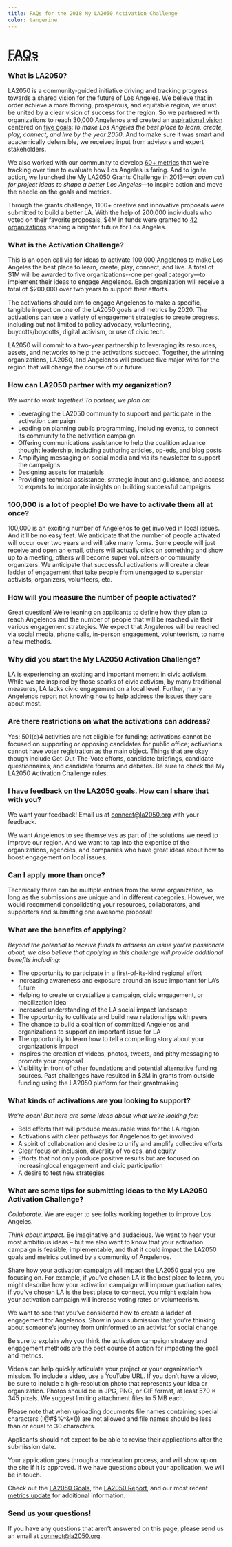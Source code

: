 ```yaml
---
title: FAQs for the 2018 My LA2050 Activation Challenge
color: tangerine
---
```


<h1><abbr title="Frequently Asked Questions">FAQs</abbr></h1>

### What is LA2050?

LA2050 is a community-guided initiative driving and tracking progress towards a shared vision for the future of Los Angeles. We believe that in order achieve a more thriving, prosperous, and equitable region, we must be united by a clear vision of success for the region. So we partnered with organizations to reach 30,000 Angelenos and created an [aspirational vision](https://la2050.s3-us-west-1.amazonaws.com/reports/1/pdfs/vision_for_a_successful_los_angeles.pdf?1441226432) centered on [five goals](https://la2050.org/goals): _to make Los Angeles the best place to learn, create, play, connect, and live by the year 2050_. And to make sure it was smart and academically defensible, we received input from advisors and expert stakeholders.

We also worked with our community to develop [60+ metrics](https://www.la2050.org/metrics) that we’re tracking over time to evaluate how Los Angeles is faring. And to ignite action, we launched the My LA2050 Grants Challenge in 2013—_an open call for project ideas to shape a better Los Angeles_—to inspire action and move the needle on the goals and metrics.

Through the grants challenge, 1100+ creative and innovative proposals were submitted to build a better LA. With the help of 200,000 individuals who voted on their favorite proposals, $4M in funds were granted to [42 organizations](https://la2050.org/grantees) shaping a brighter future for Los Angeles.

<!--
You can read about [vision, goals, and the metrics](https://la2050.s3-us-west-1.amazonaws.com/reports/1/pdfs/vision_for_a_successful_los_angeles.pdf?1441226432) we’re using to track progress. Our website also includes information about our [goals](https://la2050.org/goals) and [metrics](https://la2050.org/metrics).
-->

<!--
LA2050 is a community-guided initiative driving and tracking progress toward a shared vision for the future of Los Angeles. With the support of 30,000 Angelenos we’ve outlined an [aspirational vision](https://la2050.s3-us-west-1.amazonaws.com/reports/1/pdfs/vision_for_a_successful_los_angeles.pdf?1441226432) centered on [five goals](https://la2050.org/goals): to make Los Angeles the best place to learn, create, play, connect, and live by the year 2050. We’re also tracking our progress by evaluating [60+ metrics](https://www.la2050.org/metrics) over time that assess how Los Angeles is faring.

In 2013, we launched our first signature program, the My LA2050 Grants Challenge, to inspire action and move the needle on the goals and metrics. Through the grants challenge, 1100+ creative and innovative proposals were submitted to build a better LA. With the help of 200,000 individuals who voted on their favorite proposals, $4M in funds were granted to [42 organizations](https://la2050.org/grantees) shaping a brighter future for Los Angeles.

And now we want your help to take all of this work to the next level! We want you to help us answer: how can we engage 100,000 Angelenos to make measurable progress towards achieving our shared vision?

-->

### What is the Activation Challenge?

This is an open call via for ideas to activate 100,000 Angelenos to make Los Angeles the best place to learn, create, play, connect, and live. A total of $1M will be awarded to five organizations--one per goal category—to implement their ideas to engage Angelenos. Each organization will receive a total of $200,000 over two years to support their efforts.

The activations should aim to engage Angelenos to make a specific, tangible impact on one of the LA2050 goals and metrics by 2020. The activations can use a variety of engagement strategies to create progress, including but not limited to policy advocacy, volunteering, buycotts/boycotts, digital activism, or use of civic tech.

LA2050 will commit to a two-year partnership to leveraging its resources, assets, and networks to help the activations succeed. Together, the winning organizations, LA2050, and Angelenos will produce five major wins for the region that will change the course of our future.

### How can LA2050 partner with my organization?

_We want to work together! To partner, we plan on:_

* Leveraging the LA2050 community to support and participate in the activation campaign
* Leading on planning public programming, including events, to connect its community to the activation campaign
* Offering communications assistance to help the coalition advance thought leadership, including authoring articles, op-eds, and blog posts
* Amplifying messaging on social media and via its newsletter to support the campaigns
* Designing assets for materials
* Providing technical assistance, strategic input and guidance, and access to experts to incorporate insights on building successful campaigns

### 100,000 is a lot of people! Do we have to activate them all at once?

100,000 is an exciting number of Angelenos to get involved in local issues. And it’ll be no easy feat. We anticipate that the number of people activated will occur over two years and will take many forms. Some people will just receive and open an email, others will actually click on something and show up to a meeting, others will become super volunteers or community organizers. We anticipate that successful activations will create a clear ladder of engagement that take people from unengaged to superstar activists, organizers, volunteers, etc.

### How will you measure the number of people activated?

Great question! We’re leaning on applicants to define how they plan to reach Angelenos and the number of people that will be reached via their various engagement strategies. We expect that Angelenos will be reached via social media, phone calls, in-person engagement, volunteerism, to name a few methods.

### Why did you start the My LA2050 Activation Challenge?

LA is experiencing an exciting and important moment in civic activism. While we are inspired by those sparks of civic activism, by many traditional measures, LA lacks civic engagement on a local level. Further, many Angelenos report not knowing how to help address the issues they care about most.

### Are there restrictions on what the activations can address?

Yes: 501(c)4 activities are not eligible for funding; activations cannot be focused on supporting or opposing candidates for public office; activations cannot have voter registration as the main object. Things that are okay though include Get-Out-The-Vote efforts, candidate briefings, candidate questionnaires, and candidate forums and debates. Be sure to check the My LA2050 Activation Challenge rules.

### I have feedback on the LA2050 goals. How can I share that with you? 

We want your feedback! Email us at [connect@la2050.org](mailto:connect@la2050.org) with your feedback.

We want Angelenos to see themselves as part of the solutions we need to improve our region. And we want to tap into the expertise of the organizations, agencies, and companies who have great ideas about how to boost engagement on local issues.

### Can I apply more than once?

Technically there can be multiple entries from the same organization, so long as the submissions are unique and in different categories. However, we would recommend consolidating your resources, collaborators, and supporters and submitting one awesome proposal!

### What are the benefits of applying?

_Beyond the potential to receive funds to address an issue you’re passionate about, we also believe that applying in this challenge will provide additional benefits including:_

* The opportunity to participate in a first-of-its-kind regional effort
* Increasing awareness and exposure around an issue important for LA’s future
* Helping to create or crystallize a campaign, civic engagement, or mobilization idea
* Increased understanding of the LA social impact landscape
* The opportunity to cultivate and build new relationships with peers
* The chance to build a coalition of committed Angelenos and organizations to support an important issue for LA
* The opportunity to learn how to tell a compelling story about your organization’s impact
* Inspires the creation of videos, photos, tweets, and pithy messaging to promote your proposal
* Visibility in front of other foundations and potential alternative funding sources. Past challenges have resulted in $2M in grants from outside funding using the LA2050 platform for their grantmaking

### What kinds of activations are you looking to support?

_We’re open! But here are some ideas about what we’re looking for:_

* Bold efforts that will produce measurable wins for the LA region
* Activations with clear pathways for Angelenos to get involved
* A spirit of collaboration and desire to unify and amplify collective efforts
* Clear focus on inclusion, diversity of voices, and equity
* Efforts that not only produce positive results but are focused on increasinglocal engagement and civic participation
* A desire to test new strategies

### What are some tips for submitting ideas to the My LA2050 Activation Challenge?

_Collaborate._ We are eager to see folks working together to improve Los Angeles.

_Think about impact._ Be imaginative and audacious. We want to hear your most ambitious ideas – but we also want to know that your activation campaign is feasible, implementable, and that it could impact the LA2050 goals and metrics outlined by a community of Angelenos.

Share how your activation campaign will impact the LA2050 goal you are focusing on. For example, if you’ve chosen LA is the best place to learn, you might describe how your activation campaign will improve graduation rates; if you’ve chosen LA is the best place to connect, you might explain how your activation campaign will increase voting rates or volunteerism.

We want to see that you’ve considered how to create a ladder of engagement for Angelenos. Show in your submission that you’re thinking about someone’s journey from uninformed to an activist for social change.

Be sure to explain why you think the activation campaign strategy and engagement methods are the best course of action for impacting the goal and metrics.

Videos can help quickly articulate your project or your organization’s mission. To include a video, use a YouTube URL. If you don’t have a video, be sure to include a high-resolution photo that represents your idea or organization. Photos should be in JPG, PNG, or GIF format, at least 570 × 345 pixels. We suggest limiting attachment files to 5 MB each.

Please note that when uploading documents file names containing special characters (!@#$%^&\*()) are not allowed and file names should be less than or equal to 30 characters.

Applicants should not expect to be able to revise their applications after the submission date.

Your application goes through a moderation process, and will show up on the site if it is approved. If we have questions about your application, we will be in touch.

Check out the [LA2050 Goals](https://la2050.org/goals), the [LA2050 Report](https://la2050.s3-us-west-1.amazonaws.com/reports/1/pdfs/vision_for_a_successful_los_angeles.pdf?1441226432), and our most recent [metrics update](https://la2050.s3-us-west-1.amazonaws.com/reports/13/pdfs/FINALDRAFT_OCT24.pdf?1508955187) for additional information.

### Send us your questions!

If you have any questions that aren’t answered on this page, please send us an email at [connect@la2050.org](mailto:connect@la2050.org).

